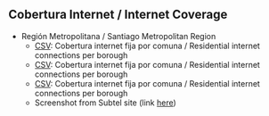 ## Cobertura Internet / Internet Coverage
* Región Metropolitana / Santiago Metropolitan Region
  * [CSV]("/datos/RM_subtel19_internet_fija.csv"): Cobertura internet fija por comuna / Residential internet connections per borough
  * [CSV]("vcarraro.com/datos-covid-atlas/datos/datos/RM_subtel19_internet_fija.csv"): Cobertura internet fija por comuna / Residential internet connections per borough
  * [CSV]("./datos/RM_subtel19_internet_fija.csv"): Cobertura internet fija por comuna / Residential internet connections per borough
  * Screenshot from Subtel site (link [here]("https://www.subtel.gob.cl/subtel-trabaja-en-plan-para-reducir-las-zonas-rojas-de-conectividad-a-lo-largo-de-todo-chile/"))
